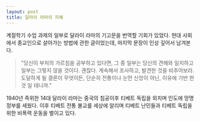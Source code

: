 ```yaml
---
layout: post
title: 달라이 라마의 지혜
---
```


계절학기 수업 과제의 일부로 달라이 라마의 기고문을 번역할 기회가 있었다. 현대 사회에서 종교인으로 살아가는 방법에 관한 글이었는데, 마지막 문장이 인상 깊어서 남겨본다.


> "당신이 부처의 가르침을 공부하고 있다면, 그 중 일부는 당신의 견해와 일치하고 일부는 그렇지 않을 것이다. 괜찮다. 계속해서 조사하고, 발견한 것을 비추어보라. 도달하게 될 결론이 무엇이든, 단순히 전통이나 눈먼 신앙이 아닌, 이유에 기반 한 것 일 테니까."


1940년 즉위한 14대 달라이 라마는 중국의 침공이후 티베트 독립을 외치며 인도에 망명정부를 세웠다. 이후 티베트 전통 불교를 세상에 알리며 티베트 난민들과 티베트 독립을 위한 비폭력 운동을 벌이고 있다.
